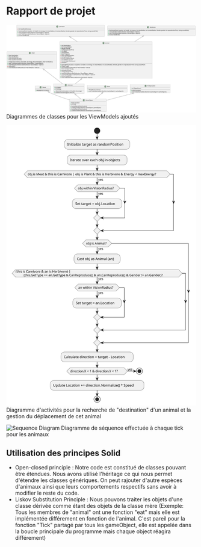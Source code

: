 # Rapport de projet

![Class diagram](diagrams/classDiagram.svg)
Diagrammes de classes pour les ViewModels ajoutés

![Activity Diagram](diagrams/activityDiagram.svg)
Diagramme d'activités pour la recherche de "destination" d'un animal et la gestion du déplacement de cet animal

![Sequence Diagram](https://www.plantuml.com/plantuml/svg/TO_FQl905CNtUOg3g-zR56h1JHR5qA881g4KNLzdRdJg_0cJYS6txsHIjQ4j12QNypldt3jl0ldG6ftLyLL2rMG3ojss13MObAJiJbdfkgtYhdIIzMH45Wahh3AayxMgUE6y6IFhHMAkOhuamvlz1uimvfQRn7sNjNCrAkV198wuArbQyE4PHOvt9KvP4V-NcwyX1gKHELPMUAQ6az10kDO6zbcHl54ltPdlqykHnGcgmWg2B0xgpDWh7uu3aafp55A2qi6_eN-cCGNyupFx2vvc2Fq-_qUvgmhM1P3kioHh3Wp382j1iTBq0V4p5zIkKK4vEzZNYsX-O-EYRGgsx0yzecp0K3TzJ7NtpLwvKfP1iDn1SaMj3hVGcsbmDJzlJxQEci1NTdPbsSeio-RnQOt-1000)
Diagramme de séquence effectuée à chaque tick pour les animaux


## Utilisation des principes Solid
* Open-closed principle : Notre code est constitué de classes pouvant être étendues. Nous avons utilisé l'héritage ce qui nous permet d'étendre les classes génériques. On peut rajouter d'autre espèces d'animaux ainsi que leurs comportements respectifs sans avoir à modifier le reste du code.
* Liskov Substitution Principle : Nous pouvons traiter les objets d'une classe dérivée comme étant des objets de la classe mère (Exemple: Tous les membres de "animal" ont une fonction "eat" mais elle est implémentée différement en fonction de l'animal. C'est pareil pour la fonction "Tick" partagé par tous les gameObject, elle est appelée dans la boucle principale du programme mais chaque object réagira différement)
